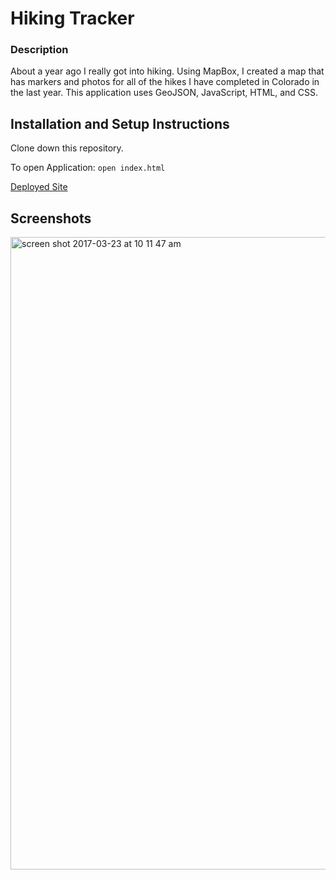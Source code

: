 # Hiking Tracker

### Description

About a year ago I really got into hiking. Using MapBox, I created a map that has markers and photos for all of the hikes I have completed in Colorado in the last year. This application uses GeoJSON, JavaScript, HTML, and CSS.


## Installation and Setup Instructions

Clone down this repository. 

To open Application: `open index.html`

[Deployed Site](https://ccgamble.github.io/Hiking-Tracker/)

## Screenshots

<img width="1012" alt="screen shot 2017-03-23 at 10 11 47 am" src="https://cloud.githubusercontent.com/assets/15853081/24257771/5236cc74-0fb1-11e7-9403-ea751143d8c5.png">

